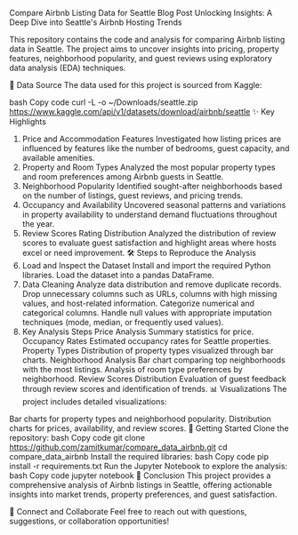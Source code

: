 Compare Airbnb Listing Data for Seattle
Blog Post
Unlocking Insights: A Deep Dive into Seattle's Airbnb Hosting Trends

This repository contains the code and analysis for comparing Airbnb listing data in Seattle. The project aims to uncover insights into pricing, property features, neighborhood popularity, and guest reviews using exploratory data analysis (EDA) techniques.

📂 Data Source
The data used for this project is sourced from Kaggle:

bash
Copy code
curl -L -o ~/Downloads/seattle.zip https://www.kaggle.com/api/v1/datasets/download/airbnb/seattle
✨ Key Highlights
1. Price and Accommodation Features
Investigated how listing prices are influenced by features like the number of bedrooms, guest capacity, and available amenities.
2. Property and Room Types
Analyzed the most popular property types and room preferences among Airbnb guests in Seattle.
3. Neighborhood Popularity
Identified sought-after neighborhoods based on the number of listings, guest reviews, and pricing trends.
4. Occupancy and Availability
Uncovered seasonal patterns and variations in property availability to understand demand fluctuations throughout the year.
5. Review Scores Rating Distribution
Analyzed the distribution of review scores to evaluate guest satisfaction and highlight areas where hosts excel or need improvement.
🛠️ Steps to Reproduce the Analysis
1. Load and Inspect the Dataset
Install and import the required Python libraries.
Load the dataset into a pandas DataFrame.
2. Data Cleaning
Analyze data distribution and remove duplicate records.
Drop unnecessary columns such as URLs, columns with high missing values, and host-related information.
Categorize numerical and categorical columns.
Handle null values with appropriate imputation techniques (mode, median, or frequently used values).
3. Key Analysis Steps
Price Analysis
Summary statistics for price.
Occupancy Rates
Estimated occupancy rates for Seattle properties.
Property Types
Distribution of property types visualized through bar charts.
Neighborhood Analysis
Bar chart comparing top neighborhoods with the most listings.
Analysis of room type preferences by neighborhood.
Review Scores Distribution
Evaluation of guest feedback through review scores and identification of trends.
📊 Visualizations
The project includes detailed visualizations:

Bar charts for property types and neighborhood popularity.
Distribution charts for prices, availability, and review scores.
🚀 Getting Started
Clone the repository:
bash
Copy code
git clone https://github.com/zamitkumar/compare_data_airbnb.git
cd compare_data_airbnb
Install the required libraries:
bash
Copy code
pip install -r requirements.txt
Run the Jupyter Notebook to explore the analysis:
bash
Copy code
jupyter notebook
📝 Conclusion
This project provides a comprehensive analysis of Airbnb listings in Seattle, offering actionable insights into market trends, property preferences, and guest satisfaction.

🤝 Connect and Collaborate
Feel free to reach out with questions, suggestions, or collaboration opportunities!
